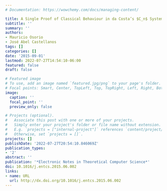 ```yaml
---
# Documentation: https://wowchemy.com/docs/managing-content/

title: A Single Proof of Classical Behaviour in da Costa’s $C_n$ Systems
subtitle: ''
summary: ''
authors:
- Mauricio Osorio
- José Abel Castellanos
tags: []
categories: []
date: '2015-09-01'
lastmod: 2022-07-27T14:54:10-06:00
featured: false
draft: false

# Featured image
# To use, add an image named `featured.jpg/png` to your page's folder.
# Focal points: Smart, Center, TopLeft, Top, TopRight, Left, Right, BottomLeft, Bottom, BottomRight.
image:
  caption: ''
  focal_point: ''
  preview_only: false

# Projects (optional).
#   Associate this post with one or more of your projects.
#   Simply enter your project's folder or file name without extension.
#   E.g. `projects = ["internal-project"]` references `content/project/deep-learning/index.md`.
#   Otherwise, set `projects = []`.
projects: []
publishDate: '2022-07-27T20:54:10.846069Z'
publication_types:
- '2'
abstract: ''
publication: '*Electronic Notes in Theoretical Computer Science*'
doi: 10.1016/j.entcs.2015.06.002
links:
- name: URL
  url: http://dx.doi.org/10.1016/j.entcs.2015.06.002
---
```


